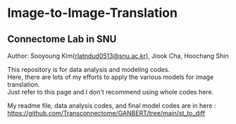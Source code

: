 # Image-to-Image-Translation
## Connectome Lab in SNU
Author: Sooyoung Kim(rlatndud0513@snu.ac.kr), Jiook Cha, Hoochang Shin    
                 
This repository is for data analysis and modeling codes.       
Here, there are lots of my efforts to apply the various models for image translation.     
Just refer to this page and I don't recommend using whole codes here.       
          
My readme file, data analysis codes, and final model codes are in here : https://github.com/Transconnectome/GANBERT/tree/main/st_to_diff
